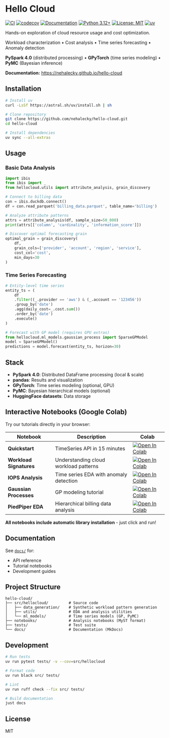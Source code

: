# Hello Cloud

[![CI](https://github.com/nehalecky/hello-cloud/actions/workflows/ci.yml/badge.svg)](https://github.com/nehalecky/hello-cloud/actions/workflows/ci.yml)
[![codecov](https://codecov.io/gh/nehalecky/hello-cloud/branch/master/graph/badge.svg)](https://codecov.io/gh/nehalecky/hello-cloud)
[![Documentation](https://img.shields.io/badge/docs-live-blue)](https://nehalecky.github.io/hello-cloud)
[![Python 3.12+](https://img.shields.io/badge/python-3.12+-blue.svg)](https://www.python.org/downloads/)
[![License: MIT](https://img.shields.io/badge/License-MIT-yellow.svg)](https://opensource.org/licenses/MIT)
[![uv](https://img.shields.io/badge/uv-package%20manager-blueviolet)](https://github.com/astral-sh/uv)

Hands-on exploration of cloud resource usage and cost optimization.

Workload characterization • Cost analysis • Time series forecasting • Anomaly detection

**PySpark 4.0** (distributed processing) • **GPyTorch** (time series modeling) • **PyMC** (Bayesian inference)

**Documentation:** https://nehalecky.github.io/hello-cloud

## Installation

```bash
# Install uv
curl -LsSf https://astral.sh/uv/install.sh | sh

# Clone repository
git clone https://github.com/nehalecky/hello-cloud.git
cd hello-cloud

# Install dependencies
uv sync --all-extras
```

## Usage

### Basic Data Analysis

```python
import ibis
from ibis import _
from hellocloud.utils import attribute_analysis, grain_discovery

# Connect to billing data
con = ibis.duckdb.connect()
df = con.read_parquet('billing_data.parquet', table_name='billing')

# Analyze attribute patterns
attrs = attribute_analysis(df, sample_size=50_000)
print(attrs[['column', 'cardinality', 'information_score']])

# Discover optimal forecasting grain
optimal_grain = grain_discovery(
    df,
    grain_cols=['provider', 'account', 'region', 'service'],
    cost_col='cost',
    min_days=30
)
```

### Time Series Forecasting

```python
# Entity-level time series
entity_ts = (
    df
    .filter((_.provider == 'aws') & (_.account == '123456'))
    .group_by('date')
    .agg(daily_cost=_.cost.sum())
    .order_by('date')
    .execute()
)

# Forecast with GP model (requires GPU extras)
from hellocloud.ml_models.gaussian_process import SparseGPModel
model = SparseGPModel()
predictions = model.forecast(entity_ts, horizon=30)
```

## Stack

- **PySpark 4.0**: Distributed DataFrame processing (local & scale)
- **pandas**: Results and visualization
- **GPyTorch**: Time series modeling (optional, GPU)
- **PyMC**: Bayesian hierarchical models (optional)
- **HuggingFace datasets**: Data storage

## Interactive Notebooks (Google Colab)

Try our tutorials directly in your browser:

| Notebook | Description | Colab |
|----------|-------------|-------|
| **Quickstart** | TimeSeries API in 15 minutes | [![Open In Colab](https://colab.research.google.com/assets/colab-badge.svg)](https://colab.research.google.com/github/nehalecky/hello-cloud/blob/master/notebooks/published/06_quickstart_timeseries_loader.ipynb) |
| **Workload Signatures** | Understanding cloud workload patterns | [![Open In Colab](https://colab.research.google.com/assets/colab-badge.svg)](https://colab.research.google.com/github/nehalecky/hello-cloud/blob/master/notebooks/published/02_guide_workload_signatures_guide.ipynb) |
| **IOPS Analysis** | Time series EDA with anomaly detection | [![Open In Colab](https://colab.research.google.com/assets/colab-badge.svg)](https://colab.research.google.com/github/nehalecky/hello-cloud/blob/master/notebooks/published/03_EDA_iops_web_server.ipynb) |
| **Gaussian Processes** | GP modeling tutorial | [![Open In Colab](https://colab.research.google.com/assets/colab-badge.svg)](https://colab.research.google.com/github/nehalecky/hello-cloud/blob/master/notebooks/published/04_modeling_gaussian_process.ipynb) |
| **PiedPiper EDA** | Hierarchical billing data analysis | [![Open In Colab](https://colab.research.google.com/assets/colab-badge.svg)](https://colab.research.google.com/github/nehalecky/hello-cloud/blob/master/notebooks/published/05_EDA_piedpiper_data.ipynb) |

**All notebooks include automatic library installation** - just click and run!

## Documentation

See [`docs/`](docs/) for:
- API reference
- Tutorial notebooks
- Development guides

## Project Structure

```
hello-cloud/
├── src/hellocloud/         # Source code
│   ├── data_generation/    # Synthetic workload pattern generation
│   ├── utils/              # EDA and analysis utilities
│   └── ml_models/          # Time series models (GP, PyMC)
├── notebooks/              # Analysis notebooks (MyST format)
├── tests/                  # Test suite
└── docs/                   # Documentation (MkDocs)
```

## Development

```bash
# Run tests
uv run pytest tests/ -v --cov=src/hellocloud

# Format code
uv run black src/ tests/

# Lint
uv run ruff check --fix src/ tests/

# Build documentation
just docs
```

## License

MIT
